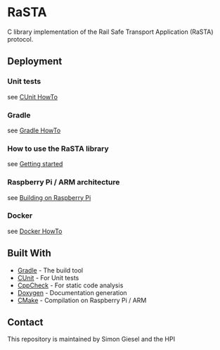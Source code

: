 # RaSTA

C library implementation of the Rail Safe Transport Application (RaSTA) protocol.

## Deployment
### Unit tests
see [CUnit HowTo](md_doc/cunit.md)  

### Gradle

see [Gradle HowTo](md_doc/gradle.md)  

### How to use the RaSTA library

see [Getting started](md_doc/getting_started.md)  

### Raspberry Pi / ARM architecture

see [Building on Raspberry Pi](md_doc/raspberry_pi.md) 

### Docker

see [Docker HowTo](md_doc/docker.md) 

## Built With

* [Gradle](https://gradle.org/) - The build tool
* [CUnit](http://cunit.sourceforge.net/) - For Unit tests
* [CppCheck](http://cppcheck.sourceforge.net/) - For static code analysis
* [Doxygen](http://www.stack.nl/~dimitri/doxygen/) - Documentation generation
* [CMake](https://cmake.org/)  - Compilation on Raspberry Pi / ARM


## Contact

This repository is maintained by Simon Giesel and the HPI
